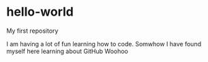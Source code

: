 # hello-world
My first repository

I am having a lot of fun learning how to code.
Somwhow I have found myself here learning about GitHub
Woohoo

